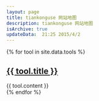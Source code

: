 ```yaml
---
layout: page
title: tiankonguse 网站地图 
description: tiankonguse 网站地图
isArchive: true
updateData:  21:25 2015/4/2
---
```




{% for tool in site.data.tools %}
<div class="accordion-group">
    <div class="accordion-heading list-of-categories">
        <h2> <a class="list-of-categories" href="{{ tool.url }}"> {{ tool.title }} </a> </h2>
    </div>
    <div  class="accordion-body">
    {{ tool.content }}
    </div>
</div>
{% endfor %}



